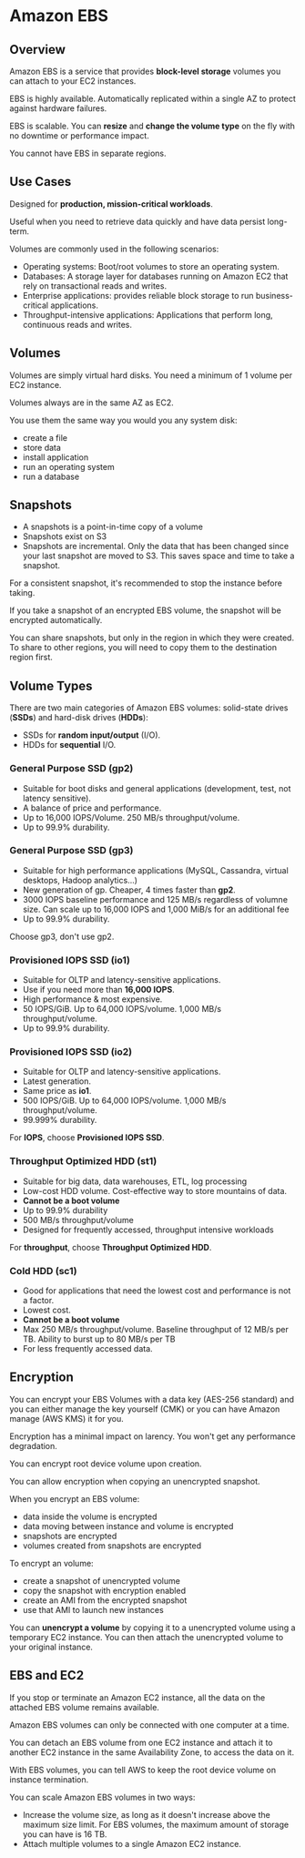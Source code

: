 # Amazon EBS

## Overview

Amazon EBS is a service that provides **block-level storage** volumes you can attach to your EC2 instances.

EBS is highly available. Automatically replicated within a single AZ to protect against hardware failures.

EBS is scalable. You can **resize** and **change the volume type** on the fly with no downtime or performance impact.

You cannot have EBS in separate regions.


## Use Cases

Designed for **production, mission-critical workloads**.

Useful when you need to retrieve data quickly and have data persist long-term.

Volumes are commonly used in the following scenarios:

- Operating systems: Boot/root volumes to store an operating system.
- Databases: A storage layer for databases running on Amazon EC2 that rely on transactional reads and writes.
- Enterprise applications: provides reliable block storage to run business-critical applications.
- Throughput-intensive applications: Applications that perform long, continuous reads and writes.


## Volumes

Volumes are simply virtual hard disks. You need a minimum of 1 volume per EC2 instance.

Volumes always are in the same AZ as EC2.

You use them the same way you would you any system disk:
- create a file
- store data
- install application
- run an operating system
- run a database


## Snapshots

- A snapshots is a point-in-time copy of a volume
- Snapshots exist on S3
- Snapshots are incremental. Only the data that has been changed since your last snapshot are moved to S3. This saves space and time to take a snapshot.

For a consistent snapshot, it's recommended to stop the instance before taking.

If you take a snapshot of an encrypted EBS volume, the snapshot will be encrypted automatically.

You can share snapshots, but only in the region in which they were created. To share to other regions, you will need to copy them to the destination region first.


## Volume Types

There are two main categories of Amazon EBS volumes: solid-state drives (**SSDs**) and hard-disk drives (**HDDs**):
- SSDs for **random input/output** (I/O).
- HDDs for **sequential** I/O.

### General Purpose SSD (gp2)

- Suitable for boot disks and general applications (development, test, not latency sensitive).
- A balance of price and performance.
- Up to 16,000 IOPS/Volume. 250 MB/s throughput/volume.
- Up to 99.9% durability.


### General Purpose SSD (gp3)

- Suitable for high performance applications (MySQL, Cassandra, virtual desktops, Hadoop analytics...)
- New generation of gp. Cheaper, 4 times faster than **gp2**.
- 3000 IOPS baseline performance and 125 MB/s regardless of volumne size. Can scale up to 16,000 IOPS and 1,000 MiB/s for an additional fee
- Up to 99.9% durability.

Choose gp3, don't use gp2.

### Provisioned IOPS SSD (io1)

- Suitable for OLTP and latency-sensitive applications.
- Use if you need more than **16,000 IOPS**.
- High performance & most expensive.
- 50 IOPS/GiB. Up to 64,000 IOPS/volume. 1,000 MB/s throughput/volume.
- Up to 99.9% durability.

### Provisioned IOPS SSD (io2)

- Suitable for OLTP and latency-sensitive applications.
- Latest generation.
- Same price as **io1**.
- 500 IOPS/GiB. Up to 64,000 IOPS/volume. 1,000 MB/s throughput/volume.
- 99.999% durability.

For **IOPS**, choose **Provisioned IOPS SSD**.


### Throughput Optimized HDD (st1)

- Suitable for big data, data warehouses, ETL, log processing
- Low-cost HDD volume. Cost-effective way to store mountains of data.
- **Cannot be a boot volume**
- Up to 99.9% durability
- 500 MB/s throughput/volume
- Designed for frequently accessed, throughput intensive workloads

For **throughput**, choose **Throughput Optimized HDD**.

### Cold HDD (sc1)

- Good for applications that need the lowest cost and performance is not a factor.
- Lowest cost.
- **Cannot be a boot volume**
- Max 250 MB/s throughput/volume. Baseline throughput of 12 MB/s per TB. Ability to burst up to 80 MB/s per TB
- For less frequently accessed data.


## Encryption

You can encrypt your EBS Volumes with a data key (AES-256 standard) and you can either manage the key yourself (CMK)
or you can have Amazon manage (AWS KMS) it for you.

Encryption has a minimal impact on larency. You won't get any performance degradation.

You can encrypt root device volume upon creation.

You can allow encryption when copying an unencrypted snapshot.

When you encrypt an EBS volume:
- data inside the volume is encrypted
- data moving between instance and volume is encrypted
- snapshots are encrypted
- volumes created from snapshots are encrypted

To encrypt an volume:
- create a snapshot of unencrypted volume
- copy the snapshot with encryption enabled
- create an AMI from the encrypted snapshot
- use that AMI to launch new instances

You can **unencrypt a volume** by copying it to a unencrypted volume using a temporary EC2 instance. You can then attach the unencrypted volume to your original instance.


## EBS and EC2

If you stop or terminate an Amazon EC2 instance, all the data on the attached EBS volume remains available.

Amazon EBS volumes can only be connected with one computer at a time.

You can detach an EBS volume from one EC2 instance and attach it to another EC2 instance in the same Availability Zone, to access the data on it.

With EBS volumes, you can tell AWS to keep the root device volume on instance termination.

You can scale Amazon EBS volumes in two ways:
- Increase the volume size, as long as it doesn't increase above the maximum size limit. For EBS volumes, the maximum amount of storage you can have is 16 TB.
- Attach multiple volumes to a single Amazon EC2 instance.
